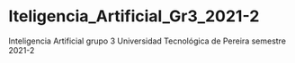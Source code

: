 # Iteligencia_Artificial_Gr3_2021-2
Inteligencia Artificial grupo 3 Universidad Tecnológica de Pereira semestre 2021-2
